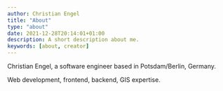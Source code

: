 ```yaml
---
author: Christian Engel
title: "About"
type: "about"
date: 2021-12-28T20:14:01+01:00
description: A short description about me.
keywords: [about, creator]
---
```


Christian Engel, a software engineer based in Potsdam/Berlin, Germany.

Web development, frontend, backend, GIS expertise.